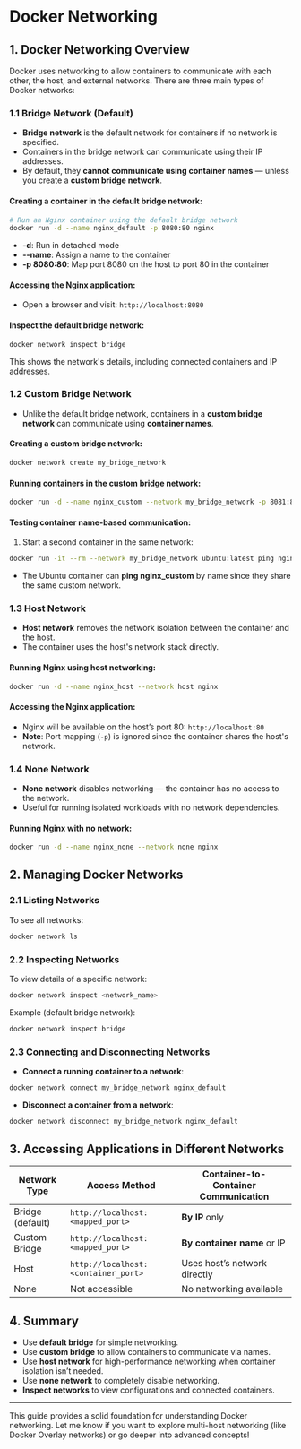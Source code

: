 # Docker Networking

## 1. Docker Networking Overview
Docker uses networking to allow containers to communicate with each other, the host, and external networks. There are three main types of Docker networks:

### 1.1 Bridge Network (Default)
- **Bridge network** is the default network for containers if no network is specified.
- Containers in the bridge network can communicate using their IP addresses.
- By default, they **cannot communicate using container names** — unless you create a **custom bridge network**.

#### Creating a container in the default bridge network:
```bash
# Run an Nginx container using the default bridge network
docker run -d --name nginx_default -p 8080:80 nginx
```
- **-d**: Run in detached mode
- **--name**: Assign a name to the container
- **-p 8080:80**: Map port 8080 on the host to port 80 in the container

#### Accessing the Nginx application:
- Open a browser and visit: `http://localhost:8080`

#### Inspect the default bridge network:
```bash
docker network inspect bridge
```
This shows the network's details, including connected containers and IP addresses.

### 1.2 Custom Bridge Network
- Unlike the default bridge network, containers in a **custom bridge network** can communicate using **container names**.

#### Creating a custom bridge network:
```bash
docker network create my_bridge_network
```

#### Running containers in the custom bridge network:
```bash
docker run -d --name nginx_custom --network my_bridge_network -p 8081:80 nginx
```

#### Testing container name-based communication:
1. Start a second container in the same network:
```bash
docker run -it --rm --network my_bridge_network ubuntu:latest ping nginx_custom
```
- The Ubuntu container can **ping nginx_custom** by name since they share the same custom network.

### 1.3 Host Network
- **Host network** removes the network isolation between the container and the host.
- The container uses the host's network stack directly.

#### Running Nginx using host networking:
```bash
docker run -d --name nginx_host --network host nginx
```

#### Accessing the Nginx application:
- Nginx will be available on the host’s port 80: `http://localhost:80`
- **Note**: Port mapping (`-p`) is ignored since the container shares the host's network.

### 1.4 None Network
- **None network** disables networking — the container has no access to the network.
- Useful for running isolated workloads with no network dependencies.

#### Running Nginx with no network:
```bash
docker run -d --name nginx_none --network none nginx
```

## 2. Managing Docker Networks

### 2.1 Listing Networks
To see all networks:
```bash
docker network ls
```

### 2.2 Inspecting Networks
To view details of a specific network:
```bash
docker network inspect <network_name>
```
Example (default bridge network):
```bash
docker network inspect bridge
```

### 2.3 Connecting and Disconnecting Networks
- **Connect a running container to a network**:
```bash
docker network connect my_bridge_network nginx_default
```
- **Disconnect a container from a network**:
```bash
docker network disconnect my_bridge_network nginx_default
```

## 3. Accessing Applications in Different Networks

| Network Type    | Access Method                     | Container-to-Container Communication |
|-----------------|-----------------------------------|-------------------------------------|
| Bridge (default)| `http://localhost:<mapped_port>`   | **By IP** only                      |
| Custom Bridge   | `http://localhost:<mapped_port>`   | **By container name** or IP         |
| Host            | `http://localhost:<container_port>`| Uses host’s network directly        |
| None            | Not accessible                    | No networking available             |

## 4. Summary
- Use **default bridge** for simple networking.
- Use **custom bridge** to allow containers to communicate via names.
- Use **host network** for high-performance networking when container isolation isn’t needed.
- Use **none network** to completely disable networking.
- **Inspect networks** to view configurations and connected containers.

---

This guide provides a solid foundation for understanding Docker networking. Let me know if you want to explore multi-host networking (like Docker Overlay networks) or go deeper into advanced concepts!

